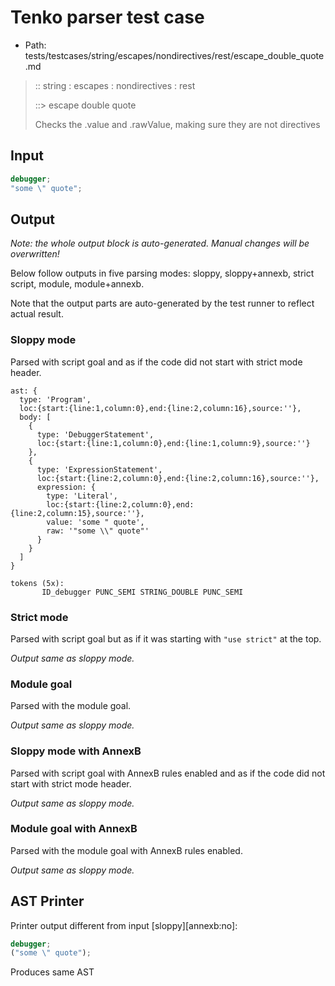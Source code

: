 # Tenko parser test case

- Path: tests/testcases/string/escapes/nondirectives/rest/escape_double_quote.md

> :: string : escapes : nondirectives : rest
>
> ::> escape double quote
>
> Checks the .value and .rawValue, making sure they are not directives

## Input

`````js
debugger;
"some \" quote";
`````

## Output

_Note: the whole output block is auto-generated. Manual changes will be overwritten!_

Below follow outputs in five parsing modes: sloppy, sloppy+annexb, strict script, module, module+annexb.

Note that the output parts are auto-generated by the test runner to reflect actual result.

### Sloppy mode

Parsed with script goal and as if the code did not start with strict mode header.

`````
ast: {
  type: 'Program',
  loc:{start:{line:1,column:0},end:{line:2,column:16},source:''},
  body: [
    {
      type: 'DebuggerStatement',
      loc:{start:{line:1,column:0},end:{line:1,column:9},source:''}
    },
    {
      type: 'ExpressionStatement',
      loc:{start:{line:2,column:0},end:{line:2,column:16},source:''},
      expression: {
        type: 'Literal',
        loc:{start:{line:2,column:0},end:{line:2,column:15},source:''},
        value: 'some " quote',
        raw: '"some \\" quote"'
      }
    }
  ]
}

tokens (5x):
       ID_debugger PUNC_SEMI STRING_DOUBLE PUNC_SEMI
`````

### Strict mode

Parsed with script goal but as if it was starting with `"use strict"` at the top.

_Output same as sloppy mode._

### Module goal

Parsed with the module goal.

_Output same as sloppy mode._

### Sloppy mode with AnnexB

Parsed with script goal with AnnexB rules enabled and as if the code did not start with strict mode header.

_Output same as sloppy mode._

### Module goal with AnnexB

Parsed with the module goal with AnnexB rules enabled.

_Output same as sloppy mode._

## AST Printer

Printer output different from input [sloppy][annexb:no]:

````js
debugger;
("some \" quote");
````

Produces same AST
